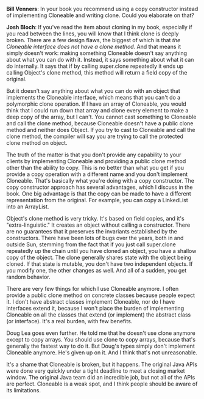 **Bill Venners**: In your book you recommend using a copy constructor instead of implementing Cloneable and writing clone. Could you elaborate on that?

**Josh Bloch**: If you've read the item about cloning in my book, especially if you read between the lines, you will know that I think clone is deeply broken. There are a few design flaws, the biggest of which is that _the Cloneable interface does not have a clone method_. And that means it simply doesn't work: making something Cloneable doesn't say anything about what you can do with it. Instead, it says something about what it can do internally. It says that if by calling super.clone repeatedly it ends up calling Object's clone method, this method will return a field copy of the original.

But it doesn't say anything about what you can do with an object that implements the Cloneable interface, which means that you can't do a polymorphic clone operation. If I have an array of Cloneable, you would think that I could run down that array and clone every element to make a deep copy of the array, but I can't. You cannot cast something to Cloneable and call the clone method, because Cloneable doesn't have a public clone method and neither does Object. If you try to cast to Cloneable and call the clone method, the compiler will say you are trying to call the protected clone method on object.

The truth of the matter is that you don't provide any capability to your clients by implementing Cloneable and providing a public clone method other than the ability to copy. This is no better than what you get if you provide a copy operation with a different name and you don't implement Cloneable. That's basically what you're doing with a copy constructor. The copy constructor approach has several advantages, which I discuss in the book. One big advantage is that the copy can be made to have a different representation from the original. For example, you can copy a LinkedList into an ArrayList.

Object's clone method is very tricky. It's based on field copies, and it's "extra-linguistic." It creates an object without calling a constructor. There are no guarantees that it preserves the invariants established by the constructors. There have been lots of bugs over the years, both in and outside Sun, stemming from the fact that if you just call super.clone repeatedly up the chain until you have cloned an object, you have a shallow copy of the object. The clone generally shares state with the object being cloned. If that state is mutable, you don't have two independent objects. If you modify one, the other changes as well. And all of a sudden, you get random behavior.

There are very few things for which I use Cloneable anymore. I often provide a public clone method on concrete classes because people expect it. I don't have abstract classes implement Cloneable, nor do I have interfaces extend it, because I won't place the burden of implementing Cloneable on all the classes that extend (or implement) the abstract class (or interface). It's a real burden, with few benefits.

Doug Lea goes even further. He told me that he doesn't use clone anymore except to copy arrays. You should use clone to copy arrays, because that's generally the fastest way to do it. But Doug's types simply don't implement Cloneable anymore. He's given up on it. And I think that's not unreasonable.

It's a shame that Cloneable is broken, but it happens. The original Java APIs were done very quickly under a tight deadline to meet a closing market window. The original Java team did an incredible job, but not all of the APIs are perfect. Cloneable is a weak spot, and I think people should be aware of its limitations.
